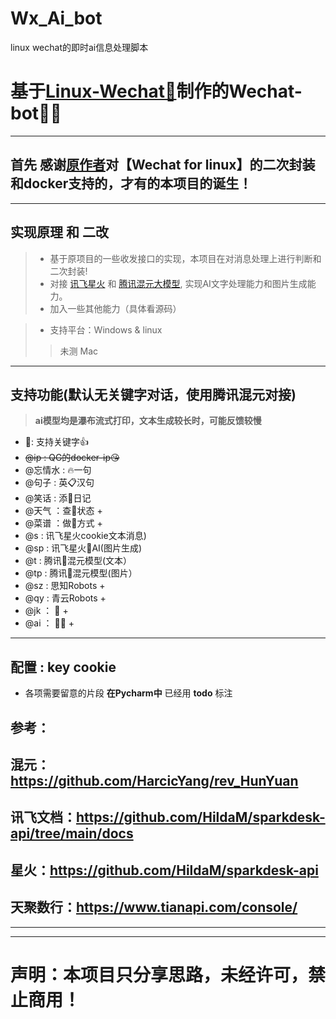 # Wx_Ai_bot
linux wechat的即时ai信息处理脚本
# 基于[Linux-Wechat🚀](https://github.com/danni-cool/wechatbot-webhook)制作的Wechat-bot👨‍🎓
---
## 首先 感谢[原作者](https://github.com/danni-cool)对【Wechat for linux】的二次封装和docker支持的，才有的本项目的诞生！
---
## 实现原理  和 二改
> - 基于原项目的一些收发接口的实现，本项目在对消息处理上进行判断和二次封装!    
> - 对接 [讯飞星火](https://xinghuo.xfyun.cn/) 和 [腾讯混元大模型](https://hunyuan.tencent.com/), 实现AI文字处理能力和图片生成能力。  
> - 加入一些其他能力（具体看源码）  

> - 支持平台：Windows  &  linux  
> >   未测 Mac

---
## 支持功能(默认无关键字对话，使用腾讯混元对接)
> **ai模型均是瀑布流式打印，文本生成较长时，可能反馈较慢**

- 🐲: 支持关键字👍
- ~~@ip : QG的docker-ip😘~~
- @忘情水 : 🔥一句
- @句子 : 英📋汉句
- @笑话 : 添🐶日记
- @天气 ：查🌅状态 +
- @菜谱 ：做🍳方式 +
- @s : 讯飞星火cookie文本消息)
- @sp : 讯飞星火🌆AI(图片生成)
- @t : 腾讯🚀混元模型(文本）
- @tp : 腾讯🌇混元模型(图片）
- @sz : 思知Robots + 
- @qy : 青云Robots +
- @jk ： 💪 +
- @ai ： 👩‍💻 +
---

## 配置 : key cookie
* 各项需要留意的片段 **在Pycharm中** 已经用 **todo** 标注

## 参考：
混元：https://github.com/HarcicYang/rev_HunYuan
-
讯飞文档：https://github.com/HildaM/sparkdesk-api/tree/main/docs
-
星火：https://github.com/HildaM/sparkdesk-api
- 
天聚数行：https://www.tianapi.com/console/
-
---
---
# **声明：本项目只分享思路，未经许可，禁止商用！**
